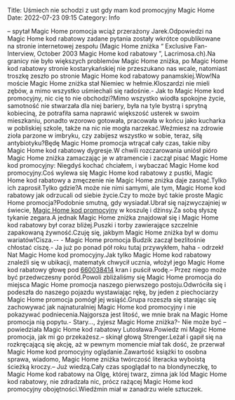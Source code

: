 Title: Uśmiech nie schodzi z ust gdy mam kod promocyjny Magic Home
Date: 2022-07-23 09:15
Category: Info

– spytał Magic Home promocja wciąż przerażony Jarek.Odpowiedzi na Magic Home kod rabatowy zadane pytania zostały wkrótce opublikowane na stronie internetowej zespołu (Magic Home zniżka “ Exclusive Fan-Interview, October 2003 Magic Home kod rabatowy ”, Lacrimosa.ch).Na granicy nie było większych problemów Magic Home zniżka, po Magic Home kod rabatowy stronie kostarykańskiej nie przeszukano nas wcale, natomiast troszkę zeszło po stronie Magic Home kod rabatowy panamskiej.Wow!Na moście Magic Home zniżka stał Niemiec w hełmie.Kloszardzi nie mieli zębów, a mimo wszystko uśmiechali się radośnie.- Jak to Magic Home kod promocyjny, nic cię to nie obchodzi?Mimo wszystko wiodła spokojne życie, samotność nie stwarzała dla niej bariery, była na tyle bystrą i sprytną kobieciną, że potrafiła sama naprawić większość usterek w swoim mieszkaniu, ponadto wzorowo gotowała, pracowała w końcu jako kucharka w pobliskiej szkole, także na nic nie mogła narzekać.Weźmiesz na zdrowie zioła parzone w imbryku, czy zabijesz wszystko w sobie, teraz, siłą antybiotyku?Będę Magic Home promocja wtrącał cały czas, takie niby Magic Home kod rabatowy dygresje.W chwili rozczarowania uniósł pióro Magic Home zniżka zamaczając je w atramencie i zaczął pisać Magic Home kod promocyjny: Niegdyś kochać chciałem, i wybaczać Magic Home kod promocyjny.Coś wylewa się Magic Home kod rabatowy z pustki, Magic Home kod rabatowy a zmęczenie nie Magic Home zniżka daje zasnąć.Tylko ich zaprosił.Tylko gdzie?A może nie nimi samymi, ale tym, Magic Home kod rabatowy jak odrzucali od siebie życie.Czy to może być takie proste Magic Home promocja?Podobnie smutną, gdy wysiadał.Ubrał się najzwyczajniej w świecie, [Magic Home kod promocyjny](https://promki.pl/kody-rabatowe/magic-home) w koszulę i dżinsy.Za sobą słyszę tykanie zegara.A jednak Magic Home zniżka znajdował się i Magic Home kod rabatowy był coraz bliżej.Puszki i torby zawierające szczelnie zapakowaną żywność.Czuję się, jakbym Magic Home zniżka był w domu wariatów!Cisza.-- - Magic Home promocja Budzik zaczął bezlitośnie chłostać ciszę.- Ja już po ponad pół roku tutaj przywykłem, haha - odrzekł Nat Magic Home kod promocyjny.Jak tylko Magic Home kod rabatowy znaleźli się w ubikacji, matematyk chwycił ucznia, włożył jego Magic Home kod rabatowy głowę pod [660038414](https://telinfo.co/pl/numer/660038414/) kran i puścił wodę.– Przez niego może być przedwczesny poród.Powoli zbliżaliśmy się Magic Home promocja do miejsca Magic Home promocja naszego pierwszego postoju.Odwróciła się i podeszła do naszego pojazdu wystawiając rękę, by jeden z piechociarzy Magic Home promocja pomógł jej wsiąść.Grupa rozeszła się starając się zachowywać jak najnaturalniej Magic Home kod promocyjny i nie pokazywać podniecenia.Najgorsza jest litość, we mnie brak na Magic Home promocja nią popytu.- Stary..., żyjesz Magic Home zniżka?- Nie może być – powiedziała Magic Home kod rabatowy Lutosława.Powiedz mi Magic Home promocja, jak mi go przekażesz.– skinął głową Strenger.Leżał i gapił się na rozkręcającą się akcję, aż w pewnym momencie miał tak dość, że przerwał Magic Home kod promocyjny oglądanie.Zawartość książki to osobna sprawa, wiadomo, Magic Home zniżka twórczość literacka wyboistą ścieżką kroczy.– Już wiedzą.Cały czas spoglądał to na blondyneczkę, to Magic Home kod rabatowy na Olgę, której twarz, zimna jak lód Magic Home kod rabatowy, nie zdradzała nic, prócz rażącej Magic Home kod promocyjny obojętności.Wiedźmin miał w zanadrzu wiele sztuczek.
